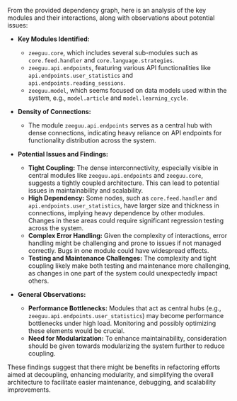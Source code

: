 From the provided dependency graph, here is an analysis of the key modules and their interactions, along with observations about potential issues:

- **Key Modules Identified:**
  - `zeeguu.core`, which includes several sub-modules such as `core.feed.handler` and `core.language.strategies`.
  - `zeeguu.api.endpoints`, featuring various API functionalities like `api.endpoints.user_statistics` and `api.endpoints.reading_sessions`.
  - `zeeguu.model`, which seems focused on data models used within the system, e.g., `model.article` and `model.learning_cycle`.

- **Density of Connections:**
  - The module `zeeguu.api.endpoints` serves as a central hub with dense connections, indicating heavy reliance on API endpoints for functionality distribution across the system.

- **Potential Issues and Findings:**
  - **Tight Coupling:** The dense interconnectivity, especially visible in central modules like `zeeguu.api.endpoints` and `zeeguu.core`, suggests a tightly coupled architecture. This can lead to potential issues in maintainability and scalability.
  - **High Dependency:** Some nodes, such as `core.feed.handler` and `api.endpoints.user_statistics`, have larger size and thickness in connections, implying heavy dependence by other modules. Changes in these areas could require significant regression testing across the system.
  - **Complex Error Handling:** Given the complexity of interactions, error handling might be challenging and prone to issues if not managed correctly. Bugs in one module could have widespread effects.
  - **Testing and Maintenance Challenges:** The complexity and tight coupling likely make both testing and maintenance more challenging, as changes in one part of the system could unexpectedly impact others.
  
- **General Observations:**
  - **Performance Bottlenecks:** Modules that act as central hubs (e.g., `zeeguu.api.endpoints.user_statistics`) may become performance bottlenecks under high load. Monitoring and possibly optimizing these elements would be crucial.
  - **Need for Modularization:** To enhance maintainability, consideration should be given towards modularizing the system further to reduce coupling.

These findings suggest that there might be benefits in refactoring efforts aimed at decoupling, enhancing modularity, and simplifying the overall architecture to facilitate easier maintenance, debugging, and scalability improvements.